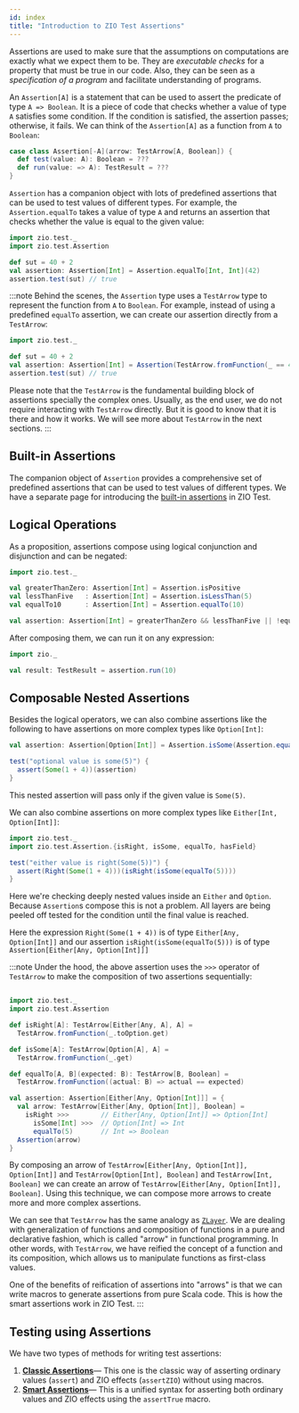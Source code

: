 ```yaml
---
id: index
title: "Introduction to ZIO Test Assertions"
---
```


Assertions are used to make sure that the assumptions on computations are exactly what we expect them to be. They are _executable checks_ for a property that must be true in our code. Also, they can be seen as a _specification of a program_ and facilitate understanding of programs.

An `Assertion[A]` is a statement that can be used to assert the predicate of type `A => Boolean`. It is a piece of code that checks whether a value of type `A` satisfies some condition. If the condition is satisfied, the assertion passes; otherwise, it fails. We can think of the `Assertion[A]` as a function from `A` to `Boolean`:

```scala
case class Assertion[-A](arrow: TestArrow[A, Boolean]) {
  def test(value: A): Boolean = ???
  def run(value: => A): TestResult = ???
}
```

`Assertion` has a companion object with lots of predefined assertions that can be used to test values of different types. For example, the `Assertion.equalTo` takes a value of type `A` and returns an assertion that checks whether the value is equal to the given value:

```scala mdoc:compile-only
import zio.test._
import zio.test.Assertion

def sut = 40 + 2
val assertion: Assertion[Int] = Assertion.equalTo[Int, Int](42)
assertion.test(sut) // true
```

:::note
Behind the scenes, the `Assertion` type uses a `TestArrow` type to represent the function from `A` to `Boolean`. For example, instead of using a predefined `equalTo` assertion, we can create our assertion directly from a `TestArrow`:

```scala mdoc:compile-only
import zio.test._

def sut = 40 + 2
val assertion: Assertion[Int] = Assertion(TestArrow.fromFunction(_ == 42))
assertion.test(sut) // true
```

Please note that the `TestArrow` is the fundamental building block of assertions specially the complex ones. Usually, as the end user, we do not require interacting with `TestArrow` directly. But it is good to know that it is there and how it works. We will see more about `TestArrow` in the next sections.
:::


## Built-in Assertions

The companion object of `Assertion` provides a comprehensive set of predefined assertions that can be used to test values of different types. We have a separate page for introducing the [built-in assertions](built-in-assertions.md) in ZIO Test.

## Logical Operations

As a proposition, assertions compose using logical conjunction and disjunction and can be negated:

```scala mdoc:silent
import zio.test._

val greaterThanZero: Assertion[Int] = Assertion.isPositive
val lessThanFive   : Assertion[Int] = Assertion.isLessThan(5)
val equalTo10      : Assertion[Int] = Assertion.equalTo(10)

val assertion: Assertion[Int] = greaterThanZero && lessThanFive || !equalTo10
```

After composing them, we can run it on any expression:

```scala mdoc:compile-only
import zio._

val result: TestResult = assertion.run(10)
```

## Composable Nested Assertions

Besides the logical operators, we can also combine assertions like the following to have assertions on more complex types like `Option[Int]`:

```scala mdoc:compile-only
val assertion: Assertion[Option[Int]] = Assertion.isSome(Assertion.equalTo(5))

test("optional value is some(5)") {
  assert(Some(1 + 4))(assertion)
}
```

This nested assertion will pass only if the given value is `Some(5)`.

We can also combine assertions on more complex types like `Either[Int, Option[Int]]`:

```scala mdoc:compile-only
import zio.test._
import zio.test.Assertion.{isRight, isSome, equalTo, hasField}

test("either value is right(Some(5))") {
  assert(Right(Some(1 + 4)))(isRight(isSome(equalTo(5))))
}
```

Here we're checking deeply nested values inside an `Either` and `Option`. Because `Assertion`s compose this is not a problem. All layers are being peeled off tested for the condition until the final value is reached.

Here the expression `Right(Some(1 + 4))` is of type `Either[Any, Option[Int]]` and our assertion `isRight(isSome(equalTo(5)))` is of type `Assertion[Either[Any, Option[Int]]]`

:::note
Under the hood, the above assertion uses the `>>>` operator of `TestArrow` to make the composition of two assertions sequentially:

```scala mdoc:invisible:reset

```

```scala mdoc:compile-only
import zio.test._
import zio.test.Assertion

def isRight[A]: TestArrow[Either[Any, A], A] =
  TestArrow.fromFunction(_.toOption.get)

def isSome[A]: TestArrow[Option[A], A] =
  TestArrow.fromFunction(_.get)

def equalTo[A, B](expected: B): TestArrow[B, Boolean] =
  TestArrow.fromFunction((actual: B) => actual == expected)

val assertion: Assertion[Either[Any, Option[Int]]] = {
  val arrow: TestArrow[Either[Any, Option[Int]], Boolean] =
    isRight >>>        // Either[Any, Option[Int]] => Option[Int]
      isSome[Int] >>>  // Option[Int] => Int
      equalTo(5)       // Int => Boolean
  Assertion(arrow)
}
```

By composing an arrow of `TestArrow[Either[Any, Option[Int]], Option[Int]]` and `TestArrow[Option[Int], Boolean]` and `TestArrow[Int, Boolean]` we can create an arrow of `TestArrow[Either[Any, Option[Int]], Boolean]`. Using this technique, we can compose more arrows to create more and more complex assertions.

We can see that `TestArrow` has the same analogy as [`ZLayer`](../../contextual/zlayer.md). We are dealing with generalization of functions and composition of functions in a pure and declarative fashion, which is called "arrow" in functional programming. In other words, with `TestArrow`, we have reified the concept of a function and its composition, which allows us to manipulate functions as first-class values.

One of the benefits of reification of assertions into "arrows" is that we can write macros to generate assertions from pure Scala code. This is how the smart assertions work in ZIO Test.
:::

## Testing using Assertions

We have two types of methods for writing test assertions:
1. **[Classic Assertions](classic-assertions.md)**— This one is the classic way of asserting ordinary values (`assert`) and ZIO effects (`assertZIO`) without using macros.
2. **[Smart Assertions](smart-assertions.md)**— This is a unified syntax for asserting both ordinary values and ZIO effects using the `assertTrue` macro.
